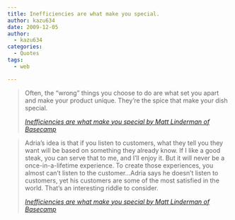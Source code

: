 ```yaml
---
title: Inefficiencies are what make you special.
author: kazu634
date: 2009-12-05
author:
  - kazu634
categories:
  - Quotes
tags:
  - web

---
```

<div class="section">
<blockquote title="Inefficiencies are what make you special by Matt Linderman of Basecamp" cite="http://37signals.com/svn/posts/2038-inefficiencies-are-what-make-you-special">
<p>
      Often, the &#8220;wrong&#8221; things you choose to do are what set you apart and make your product unique. They’re the spice that make your dish special.
</p>
    
<p>
<cite><a href="http://37signals.com/svn/posts/2038-inefficiencies-are-what-make-you-special" onclick="__gaTracker('send', 'event', 'outbound-article', 'http://37signals.com/svn/posts/2038-inefficiencies-are-what-make-you-special', 'Inefficiencies are what make you special by Matt Linderman of Basecamp');" target="_blank">Inefficiencies are what make you special by Matt Linderman of Basecamp</a></cite>
</p>
</blockquote>
  
<blockquote title="Inefficiencies are what make you special by Matt Linderman of Basecamp" cite="http://37signals.com/svn/posts/2038-inefficiencies-are-what-make-you-special">
<p>
      Adria&#8217;s idea is that if you listen to customers, what they tell you they want will be based on something they already know. If I like a good steak, you can serve that to me, and I&#8217;ll enjoy it. But it will never be a once-in-a-lifetime experience. To create those experiences, you almost can’t listen to the customer&#8230;Adria says he doesn&#8217;t listen to customers, yet his customers are some of the most satisfied in the world. That&#8217;s an interesting riddle to consider.
</p>
    
<p>
<cite><a href="http://37signals.com/svn/posts/2038-inefficiencies-are-what-make-you-special" onclick="__gaTracker('send', 'event', 'outbound-article', 'http://37signals.com/svn/posts/2038-inefficiencies-are-what-make-you-special', 'Inefficiencies are what make you special by Matt Linderman of Basecamp');" target="_blank">Inefficiencies are what make you special by Matt Linderman of Basecamp</a></cite>
</p>
</blockquote>
</div>
